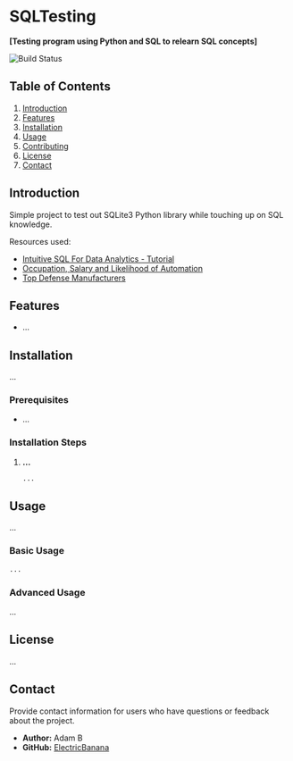 # SQLTesting 

**[Testing program using Python and SQL to relearn SQL concepts]**

![Build Status](https://img.shields.io/badge/status-testing-brightgreen)

## Table of Contents

1. [Introduction](#introduction)
2. [Features](#features)
3. [Installation](#installation)
4. [Usage](#usage)
5. [Contributing](#contributing)
6. [License](#license)
7. [Contact](#contact)

## Introduction

Simple project to test out SQLite3 Python library while touching up on SQL knowledge.

Resources used:
- [ Intuitive SQL For Data Analytics - Tutorial ](https://youtu.be/mXW7JHJM34k?si=-RTfxRKgrD3QbR6y)
- [Occupation, Salary and Likelihood of Automation](https://www.kaggle.com/datasets/andrewmvd/occupation-salary-and-likelihood-of-automation)
- [Top Defense Manufacturers ](https://www.kaggle.com/datasets/surajjha101/top-defense-manufacturers)

## Features

- ...

## Installation

...

### Prerequisites

- ...

### Installation Steps

1. **...**
   ```bash
   ...
   ```

## Usage

...

### Basic Usage

```python
...
```

### Advanced Usage

...

## License

...

## Contact

Provide contact information for users who have questions or feedback about the project.

- **Author:** Adam B
- **GitHub:** [ElectricBanana](https://github.com/ElectricBanana)
